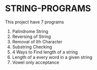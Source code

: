 # STRING-PROGRAMS
This project have 7 programs
1. Palindrome String
2. Reversing of String
3. Removal of Ith Character
4. Substring Checking
5. 4 Ways to Find length of a string
6. Length of a every word in a given string
7. Vowel only acceptance

